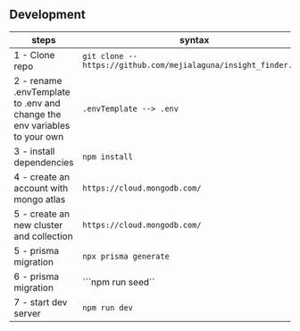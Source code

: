 ## Development
|steps| syntax|
|-----|-----|
| 1 - Clone repo | ```git clone -- https://github.com/mejialaguna/insight_finder.git``` |
| 2 - rename .envTemplate to .env and  change the env variables to your own | ```.envTemplate --> .env``` |
| 3 - install dependencies | ```npm install``` |
| 4 - create an account with mongo atlas  | ```https://cloud.mongodb.com/``` |
| 5 - create an new cluster and collection  | ```https://cloud.mongodb.com/``` |
| 5 - prisma migration | ```npx prisma generate``` |
| 6 - prisma migration | ```npm run seed`` |
| 7 - start dev server | ```npm run dev``` |
